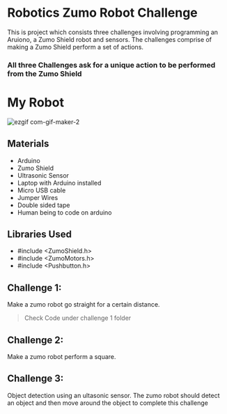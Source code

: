 # Robotics Zumo Robot Challenge

This is project which consists three challenges involving programming an Aruiono, a Zumo Shield robot and sensors. The challenges comprise of making a Zumo Shield perform a set of actions. 

### All three Challenges ask for a unique action to be performed from the Zumo Shield

# My Robot

![ezgif com-gif-maker-2](https://user-images.githubusercontent.com/61862550/146652392-ad7d033a-e63b-4e04-8cdb-920720d1dd58.gif)

## Materials

- Arduino
- Zumo Shield
- Ultrasonic Sensor
- Laptop with Arduino installed
- Micro USB cable
- Jumper Wires
- Double sided tape
- Human being to code on arduino

## Libraries Used

- #include <ZumoShield.h>
- #include <ZumoMotors.h>
- #include <Pushbutton.h>

## Challenge 1:

Make a zumo robot go straight for a certain distance. 
> Check Code under challenge 1 folder


  
## Challenge 2:
  Make a zumo robot perform a square.
  
## Challenge 3:
  Object detection using an ultasonic sensor. The zumo robot should detect an object and then move around the object to complete this challenge
 
 
